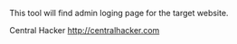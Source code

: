 This tool will find admin loging page for the target website.

Central Hacker
http://centralhacker.com
